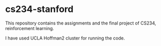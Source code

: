 # cs234-stanford
This repository contains the assignments and the final project of CS234, reinforcement learning.

I have used UCLA Hoffman2 cluster for running the code.
